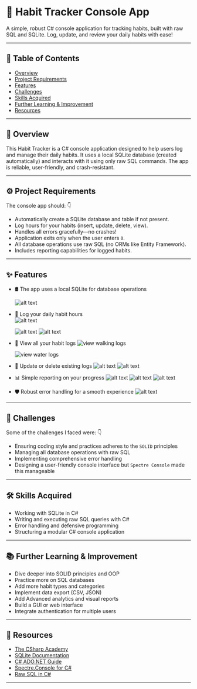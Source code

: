 # 🚀 Habit Tracker Console App

A simple, robust C# console application for tracking habits, built with raw SQL
and SQLite. Log, update, and review your daily habits with ease!

---

## 📑 Table of Contents

- [Overview](#overview)
- [Project Requirements](#project-requirements)
- [Features](#features)
- [Challenges](#challenges)
- [Skills Acquired](#skills-acquired)
- [Further Learning & Improvement](#further-learning--improvement)
- [Resources](#resources)

---

## 📝 Overview

This Habit Tracker is a C# console application designed to help users log and
manage their daily habits. It uses a local SQLite database (created
automatically) and interacts with it using only raw SQL commands. The app is
reliable, user-friendly, and crash-resistant.

---

## ⚙️ Project Requirements

The console app should: 👇

- Automatically create a SQLite database and table if not present.
- Log hours for your habits (insert, update, delete, view).
- Handles all errors gracefully—no crashes!
- Application exits only when the user enters `0`.
- All database operations use raw SQL (no ORMs like Entity Framework).
- Includes reporting capabilities for logged habits.

---

## ✨ Features

- 🛢️ The app uses a local SQLite for database operations <br>

  ![alt text](/images/image.png) <br>

- 📅 Log your daily habit hours <br> ![alt text](/images/habit.png)

  ![alt text](/images/watertracker.png) ![alt text](/images/walkingtracker.png)

- 👀 View all your habit logs ![view walking logs](/images/walklog.png)

  ![view water logs](/images/waterlog.png)

- 📝 Update or delete existing logs ![alt text](/images/update.png)
  ![alt text](/images/delete.png)

- 📊 Simple reporting on your progress ![alt text](/images/image4.png)
  ![alt text](/images/image-1.png) ![alt text](/images/image-2.png)
- 🛡️ Robust error handling for a smooth experience
  ![alt text](/images/image-3.png)

---

## 🧩 Challenges

Some of the challenges I faced were: 👇

- Ensuring coding style and practices adheres to the `SOLID` principles
- Managing all database operations with raw SQL
- Implementing comprehensive error handling
- Designing a user-friendly console interface but `Spectre Console` made this
  manageable

---

## 🛠️ Skills Acquired

- Working with SQLite in C#
- Writing and executing raw SQL queries with C#
- Error handling and defensive programming
- Structuring a modular C# console application

---

## 📚 Further Learning & Improvement

- Dive deeper into SOLID principles and OOP
- Practice more on SQL databases
- Add more habit types and categories
- Implement data export (CSV, JSON)
- Add Advanced analytics and visual reports
- Build a GUI or web interface
- Integrate authentication for multiple users

---

## 🔗 Resources

- [The CSharp Academy](https://www.thecsharpacademy.com/)
- [SQLite Documentation](https://www.sqlite.org/docs.html)
- [C# ADO.NET Guide](https://learn.microsoft.com/en-us/dotnet/framework/data/adonet/)
- [Spectre.Console for C#](https://spectreconsole.net/)
- [Raw SQL in C#](https://learn.microsoft.com/en-us/dotnet/framework/data/adonet/using-parameters-with-a-sqlcommand-and-a-sqlparameter)

---

